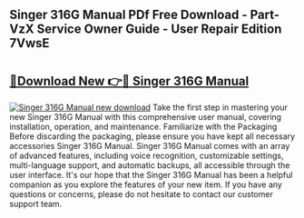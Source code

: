 ## Singer 316G Manual PDf Free Download - Part-VzX Service Owner Guide - User Repair Edition 7VwsE

# <h2><a href="http://bc65171.oget.top/?id=Singer+316G+Manual">🔗Download New 👉🔴 Singer 316G Manual</a></h2>

[![Singer 316G Manual new download](https://i.imgur.com/5g1atiW.png)](http://bc65171.oget.top/?id=Singer+316G+Manual)
Take the first step in mastering your new Singer 316G Manual with this comprehensive user manual, covering installation, operation, and maintenance. Familiarize with the Packaging Before discarding the packaging, please ensure you have kept all necessary accessories Singer 316G Manual. Singer 316G Manual comes with an array of advanced features, including voice recognition, customizable settings, multi-language support, and automatic backups, all accessible through the user interface. It's our hope that the Singer 316G Manual has been a helpful companion as you explore the features of your new item. If you have any questions or concerns, please do not hesitate to contact our customer support team.
